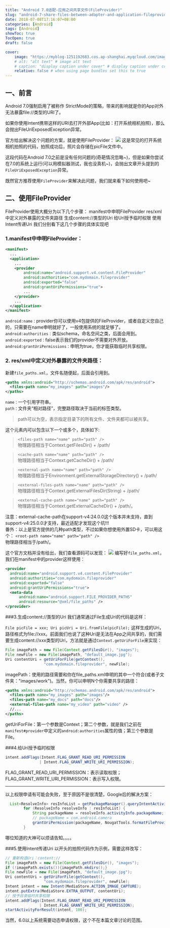 ```yaml
---
title: "Android 7.0适配-应用之间共享文件(FileProvider)"
slug: "android-7-share-files-between-adapter-and-application-fileprovider"
date: 2018-07-08T17:16:07+08:00
categories: [Android]
tags: [Android]
showToc: true
TocOpen: true
draft: false

cover: 
    image: "https://myblog-1251192683.cos.ap-shanghai.myqcloud.com/images/blog/164672684257450bae334866f45b8d908fd77f1d50.png"
    # alt: "alt text" # image alt text
    # caption: "display caption under cover" # display caption under cover
    relative: false # when using page bundles set this to true
---
```

                
## 一、前言
Android 7.0强制启用了被称作 StrictMode的策略，带来的影响就是你的App对外无法暴露file://类型的URI了。

如果你使用Intent携带这样的URI去打开外部App(比如：打开系统相机拍照)，那么会抛出FileUriExposedException异常。

官方给出解决这个问题的方案，就是使用FileProvider：
![](https://myblog-1251192683.cos.ap-shanghai.myqcloud.com/images/blog/164672684257450bae334866f45b8d908fd77f1d50.png)
这是常见的打开系统相机拍照的代码，拍照成功后，照片会存储在picFile文件中。

这段代码在Android 7.0之前是没有任何问题的(奇葩情况忽略~)，但是如果你尝试在7.0的系统上运行(可以用模拟器测试，我也没真机~)，会抛出文章开头提到的`FileUriExposedException`异常。

既然官方推荐使用`FileProvider`来解决此问题，我们就来看下如何使用吧~


<!--more-->


## 二、使用FileProvider
FileProvider使用大概分为以下几个步骤：
manifest中申明FileProvider
res/xml中定义对外暴露的文件夹路径
生成content://类型的Uri
给Uri授予临时权限
使用Intent传递Uri
我们分别看下这几个步骤的具体实现吧

### 1.manifest中申明FileProvider： 
```xml
<manifest>
  ...
  <application>
    ...
    <provider
        android:name="android.support.v4.content.FileProvider"
        android:authorities="com.mydomain.fileprovider"
        android:exported="false"
        android:grantUriPermissions="true">
        ...
    </provider>
    ...
  </application>
</manifest>
```
`android:name：`provider你可以使用v4包提供的FileProvider，或者自定义您自己的，只需要在name申明就好了，一般使用系统的就足够了。  
`android:authorities：`类似schema，命名空间之类，后面会用到。
`android:exported：`false表示我们的provider不需要对外开放。
`android:grantUriPermissions：`申明为true，你才能获取临时共享权限。 
### 2. res/xml中定义对外暴露的文件夹路径：
新建`file_paths.xml`，文件名随便起，后面会引用到。
```xml
<paths xmlns:android="http://schemas.android.com/apk/res/android">
  <files-path name="my_images" path="images"/>
</paths>
```
`name：`一个引用字符串。  
`path：`文件夹“相对路径”，完整路径取决于当前的标签类型。

> path可以为空，表示指定目录下的所有文件、文件夹都可以被共享。  

<paths>这个元素内可以包含以下一个或多个，具体如下:

> `<files-path name="name" path="path" />`  
 物理路径相当于Context.getFilesDir() + /path/  

> `<cache-path name="name" path="path" />`  
> 物理路径相当于Context.getCacheDir() + /path/  

> `<external-path name="name" path="path" />`  
> 物理路径相当于Environment.getExternalStorageDirectory() + /path/  

> `<external-files-path name="name" path="path" />`  
> 物理路径相当于Context.getExternalFilesDir(String) + /path/  

> `<external-cache-path name="name" path="path" />`  
> 物理路径相当于Context.getExternalCacheDir() + /path/。

注意：external-cache-path在support-v4:24.0.0这个版本并未支持，直到support-v4:25.0.0才支持，最近适配才发现这个坑!!!  
番外：以上是官方提供的几种path类型，不过如果你想使用外置SD卡，可以用这个：
`<root-path name="name" path="path" />`  
物理路径相当于/path/。

这个官方文档并没有给出，我们查看源码可以发现：
![](https://myblog-1251192683.cos.ap-shanghai.myqcloud.com/images/blog/1646726842957c2b856c57174c6157035bd18e7524.png)
编写好`file_paths.xml`，我们在manifest中的provider这样使用：
```xml
<provider
  android:name="android.support.v4.content.FileProvider"
  android:authorities="com.mydomain.fileprovider"
  android:exported="false"
  android:grantUriPermissions="true">
  <meta-data
      android:name="android.support.FILE_PROVIDER_PATHS"
      android:resource="@xml/file_paths" />
</provider>
```
###3.生成content://类型的Uri
我们通常通过File生成Uri的代码是这样：

`File picFile = xxx;
Uri picUri = Uri.fromFile(picFile);`
这样生成的Uri，路径格式为file://xxx。前面我们也说了这种Uri是无法在App之间共享的，我们需要生成content://xxx类型的Uri，方法就是通过`Context.getUriForFile`来实现：
```java
File imagePath = new File(Context.getFilesDir(), "images");
File newFile = new File(imagePath, "default_image.jpg");
Uri contentUri = getUriForFile(getContext(), 
                 "com.mydomain.fileprovider", newFile);
```
imagePath：使用的路径需要和你在file_paths.xml申明的其中一个符合(或者子文件夹："images/work")。当然，你可以申明N个你需要共享的路径：
```xml
<paths xmlns:android="http://schemas.android.com/apk/res/android">    
  <files-path name="my_images" path="images"/>    
  <files-path name="my_docs" path="docs"/>
  <external-files-path name="my_video" path="video" />
  //...
</paths>
```
getUriForFile：第一个参数是Context；第二个参数，就是我们之前在`manifest#provider`中定义的`android:authorities`属性的值；第三个参数是File。

###4.给Uri授予临时权限
```java  
intent.addFlags(Intent.FLAG_GRANT_READ_URI_PERMISSION
               | Intent.FLAG_GRANT_WRITE_URI_PERMISSION);
```
FLAG_GRANT_READ_URI_PERMISSION：表示读取权限；
FLAG_GRANT_WRITE_URI_PERMISSION：表示写入权限。  

---
以上权限申请有可能会失败，至于原因不是很清楚，Google后的解决方案：
```java
  List<ResolveInfo> resInfoList = getPackageManager().queryIntentActivities(intent,  PackageManager.MATCH_DEFAULT_ONLY);
        for (ResolveInfo resolveInfo : resInfoList) {
            String packageName = resolveInfo.activityInfo.packageName;
            // packageName = com.android.camera
            grantUriPermission(packageName, NougatTools.formatFileProviderUri(this,newFile),  Intent.FLAG_GRANT_WRITE_URI_PERMISSION | Intent.FLAG_GRANT_READ_URI_PERMISSION);
        }
```
哪位知道的大神可以烦请告知。。。。  

###5.使用Intent传递Uri
以开头的拍照代码作为示例，需要这样改写：
```java
// 重新构造Uri：content://
File imagePath = new File(Context.getFilesDir(), "images");
if (!imagePath.exists()){imagePath.mkdirs();}
File newFile = new File(imagePath, "default_image.jpg");
Uri contentUri = getUriForFile(getContext(), 
                 "com.mydomain.fileprovider", newFile);
Intent intent = new Intent(MediaStore.ACTION_IMAGE_CAPTURE);
intent.putExtra(MediaStore.EXTRA_OUTPUT, contentUri);
// 授予目录临时共享权限
intent.addFlags(Intent.FLAG_GRANT_READ_URI_PERMISSION
               | Intent.FLAG_GRANT_WRITE_URI_PERMISSION);
startActivityForResult(intent, 100);
```
当然，6.0以上系统需要动态申请权限，这个不在本篇文章讨论的范围。
